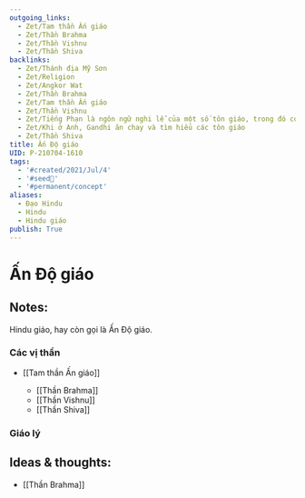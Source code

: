 ```yaml
---
outgoing_links:
  - Zet/Tam thần Ấn giáo
  - Zet/Thần Brahma
  - Zet/Thần Vishnu
  - Zet/Thần Shiva
backlinks:
  - Zet/Thánh địa Mỹ Sơn
  - Zet/Religion
  - Zet/Angkor Wat
  - Zet/Thần Brahma
  - Zet/Tam thần Ấn giáo
  - Zet/Thần Vishnu
  - Zet/Tiếng Phạn là ngôn ngữ nghi lễ của một số tôn giáo, trong đó có Ấn Độ giáo, Phật giáo Bắc Tông
  - Zet/Khi ở Anh, Gandhi ăn chay và tìm hiểu các tôn giáo
  - Zet/Thần Shiva
title: Ấn Độ giáo
UID: P-210704-1610
tags:
  - '#created/2021/Jul/4'
  - '#seed🥜'
  - '#permanent/concept'
aliases:
  - Đạo Hindu
  - Hindu
  - Hindu giáo
publish: True
---
```

# Ấn Độ giáo

## Notes:
Hindu giáo, hay còn gọi là Ấn Độ giáo.

### Các vị thần
- [[Tam thần Ấn giáo]]

	- [[Thần Brahma]]
	- [[Thần Vishnu]]
	- [[Thần Shiva]]

### Giáo lý

## Ideas & thoughts:
- [[Thần Brahma]]

